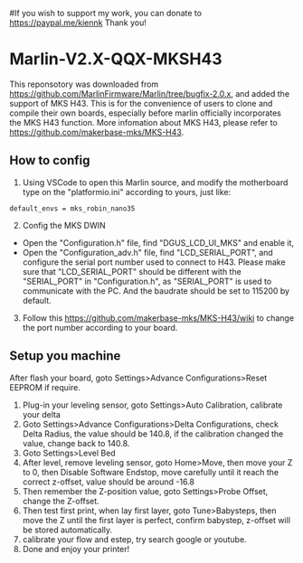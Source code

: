 #If you wish to support my work, you can donate to https://paypal.me/kiennk Thank you!
# Marlin-V2.X-QQX-MKSH43
This reponsotory was downloaded from https://github.com/MarlinFirmware/Marlin/tree/bugfix-2.0.x, and added the support of MKS H43. This is for the convenience of users to clone and compile their own boards, especially before marlin officially incorporates the MKS H43 function. More infomation about MKS H43, please refer to https://github.com/makerbase-mks/MKS-H43.

## How to config
1. Using VSCode to open this Marlin source, and modify the motherboard type on the "platformio.ini" according to yours, just like:
```
default_envs = mks_robin_nano35
```
2. Config the MKS DWIN
- Open the "Configuration.h" file, find "DGUS_LCD_UI_MKS" and enable it,
- Open the "Configuration_adv.h" file, find "LCD_SERIAL_PORT", and configure the serial port number used to connect to H43. Please make sure that "LCD_SERIAL_PORT" should be different with the "SERIAL_PORT" in "Configuration.h", as "SERIAL_PORT" is used to communicate with the PC. And the baudrate should be set to 115200 by default.

3. Follow this https://github.com/makerbase-mks/MKS-H43/wiki to change the port number according to your board.

## Setup you machine
After flash your board, goto Settings>Advance Configurations>Reset EEPROM if require.

1. Plug-in your leveling sensor, goto Settings>Auto Calibration, calibrate your delta
2. Goto Settings>Advance Configurations>Delta Configurations, check Delta Radius, the value should be 140.8, if the calibration changed the value, change back to 140.8.
3. Goto Settings>Level Bed
4. After level, remove leveling sensor, goto Home>Move, then move your Z to 0, then Disable Software Endstop, move carefully until it reach the correct z-offset, value should be around -16.8
5. Then remember the Z-position value, goto Settings>Probe Offset, change the Z-offset.
6. Then test first print, when lay first layer, goto Tune>Babysteps, then move the Z until the first layer is perfect, confirm babystep, z-offset will be stored automatically.
7. calibrate your flow and estep, try search google or youtube.
8. Done and enjoy your printer!
